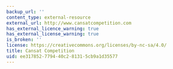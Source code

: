 ```yaml
---
backup_url: ''
content_type: external-resource
external_url: http://www.cansatcompetition.com
has_external_licence_warning: true
has_external_license_warning: true
is_broken: ''
license: https://creativecommons.org/licenses/by-nc-sa/4.0/
title: Cansat Competition
uid: ee317852-7794-40c2-8131-5cb9a1d35577
---
```

